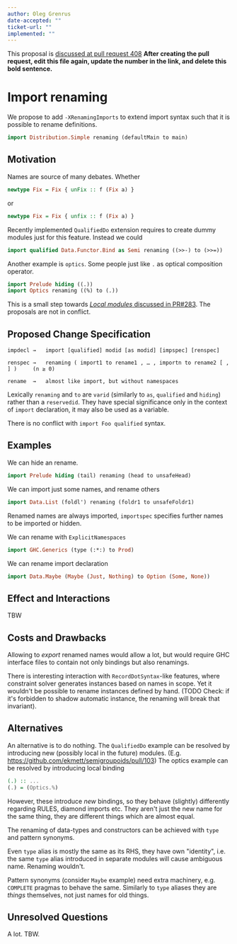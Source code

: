 ```yaml
---
author: Oleg Grenrus
date-accepted: ""
ticket-url: ""
implemented: ""
---
```


This proposal is [discussed at pull request 408](https://github.com/ghc-proposals/ghc-proposals/pull/408)
**After creating the pull request, edit this file again, update the number in
the link, and delete this bold sentence.**

# Import renaming

We propose to add `-XRenamingImports` to extend import syntax such that it is possible to rename definitions.

```haskell
import Distribution.Simple renaming (defaultMain to main)
```

## Motivation

Names are source of many debates. Whether

```haskell
newtype Fix = Fix { unFix :: f (Fix a) }
```

or

```haskell
newtype Fix = Fix { unfix :: f (Fix a) }
```

Recently implemented `QualifiedDo` extension requires to create dummy modules just for this feature.
Instead we could

```haskell
import qualified Data.Functor.Bind as Semi renaming ((>>-) to (>>=))
```

Another example is `optics`. Some people just like `.` as optical composition operator.

```haskell
import Prelude hiding ((.))
import Optics renaming ((%) to (.))
```

This is a small step towards [*Local modules* discussed in PR#283](https://github.com/ghc-proposals/ghc-proposals/pull/283).
The proposals are not in conflict.

## Proposed Change Specification

```
impdecl	→	import [qualified] modid [as modid] [impspec] [renspec]

renspec →   renaming ( import1 to rename1 , … , importn to rename2 [ , ] )     (n ≥ 0)

rename  →   almost like import, but without namespaces
```


Lexically `renaming` and `to` are `varid` (similarly to `as`, `qualified` and `hiding`) rather than a `reservedid`.
They have special significance only in the context of `import` declaration, it may also be used as a variable.

There is no conflict with `import Foo qualified` syntax.


## Examples

We can hide an rename.

```haskell
import Prelude hiding (tail) renaming (head to unsafeHead)
```

We can import just some names, and rename others

```haskell
import Data.List (foldl') renaming (foldr1 to unsafeFoldr1)
```

Renamed names are always imported, `importspec` specifies
further names to be imported or hidden.

We can rename with `ExplicitNamespaces`

```haskell
import GHC.Generics (type (:*:) to Prod)
```

We can rename import declaration

```haskell
import Data.Maybe (Maybe (Just, Nothing) to Option (Some, None))
```

## Effect and Interactions

TBW

## Costs and Drawbacks

Allowing to *export* renamed names would allow a lot,
but would require GHC interface files to contain
not only bindings but also renamings.

There is interesting interaction with `RecordDotSyntax`-like features,
where constraint solver generates instances based on names in scope.
Yet it wouldn't be possible to rename instances defined by hand.
(TODO Check: if it's forbidden to shadow automatic instance, the renaming will break that invariant).

## Alternatives

An alternative is to do nothing.
The `QualifiedDo` example can be resolved by introducing new (possibly local in the future) modules.
(E.g. https://github.com/ekmett/semigroupoids/pull/103)
The optics example can be resolved by introducing local binding

```haskell
(.) :: ...
(.) = (Optics.%)
```

However, these introduce *new* bindings, so they behave (slightly)
differently regarding RULES, diamond imports etc.
They aren't just the new name for the same thing,
they are different things which are almost equal.

The renaming of data-types and constructors
can be achieved with `type` and pattern synonyms.

Even `type` alias is mostly the same as its RHS,
they have own "identity", i.e. the same `type` alias introduced
in separate modules will cause ambiguous name.
Renaming wouldn't.

Pattern synonyms (consider `Maybe` example) need extra machinery,
e.g. `COMPLETE` pragmas to behave the same.
Similarly to `type` aliases they are *things* themselves, not just names for old things.

## Unresolved Questions

A lot. TBW.
